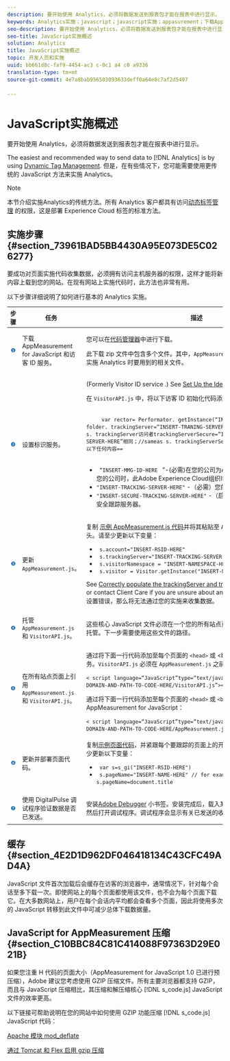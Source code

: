 ```yaml
---
description: 要开始使用 Analytics，必须将数据发送到报表包才能在报表中进行显示。
keywords: Analytics实施；javascript；javascript实施；appasurement；下载AppMeasurement；标识服务；loc torapi. js；缓存；appasurement压缩
seo-description: 要开始使用 Analytics，必须将数据发送到报表包才能在报表中进行显示。
seo-title: JavaScript实施概述
solution: Analytics
title: JavaScript实施概述
topic: 开发人员和实施
uuid: bb661d8c-faf9-4454-ac3 c-0c1 a4 c0 a9336
translation-type: tm+mt
source-git-commit: 4e7a8bab956503093633deff0a64e8c7af2d5497

---
```



# JavaScript实施概述

要开始使用 Analytics，必须将数据发送到报表包才能在报表中进行显示。

The easiest and recommended way to send data to [!DNL Analytics] is by using [Dynamic Tag Management](../../implement/c-implement-with-dtm/dtm-implementation-overview.md). 但是，在有些情况下，您可能需要使用更传统的 JavaScript 方法来实施 Analytics。

>[!NOTE]
>
>本节介绍实施Analytics的传统方法。所有 Analytics 客户都具有访问[动态标签管理](https://marketing.adobe.com/resources/help/en_US/dtm/) 的权限，这是部署 Experience Cloud 标签的标准方法。

## 实施步骤 {#section_73961BAD5BB4430A95E073DE5C026277}

要成功对页面实施代码收集数据，必须拥有访问主机服务器的权限，这样才能将新内容上载到您的网站。在现有网站上实施代码时，此方法也非常有用。

以下步骤详细说明了如何进行基本的 Analytics 实施。

<table id="table_1683413EA0E34DBC9291832647B68E96"> 
 <thead> 
  <tr> 
   <th colname="col01" class="entry"> 步骤 </th> 
   <th colname="col1" class="entry"> 任务 </th> 
   <th colname="col2" class="entry"> 描述 </th> 
  </tr> 
 </thead>
 <tbody> 
  <tr> 
   <td colname="col01"> <img  src="assets/step1_icon.png" id="image_21F30BBFC0A249F8B0E1A50EBBEED77D" /> </td> 
   <td colname="col1"> 下载 AppMeasurement for JavaScript 和访客 ID 服务。 </td> 
   <td colname="col2"> <p>您可以在<a href="https://marketing.adobe.com/resources/help/en_US/reference/?f=code_manager_admin" format="http" scope="external">代码管理器</a>中进行下载。 </p> <p>此下载 zip 文件中包含多个文件。其中，<code>AppMeasurement.js</code> 和 <code>VisitorAPI.js</code> 是实施 Analytics 时要用到的相关文件。 </p> </td> 
  </tr> 
  <tr> 
   <td colname="col01"> <img  src="assets/step2_icon.png" id="image_02CFDC007BF1486AA312698EBFFA79F7" /> </td> 
   <td colname="col1"> 设置标识服务。 </td> 
   <td colname="col2"> <p>(Formerly <span class="term"> Visitor ID service </span>.) See <a href="https://marketing.adobe.com/resources/help/en_US/mcvid/mcvid-setup-analytics.html" format="https" scope="external"> Set Up the Identity Service for Analytics </a>. </p> 
    <draft-comment> 
     <p>在 <code>VisitorAPI.js</code> 中，将以下访客 ID 初始化代码添加至文件开头： </p> 
     <code class="syntax javascript">
     var rector= Performator. getInstance(“INSERT-MCORG-ID-HERE”)；folder. trackingServer=“INSERT-TRANING-SERVER-HERE”；//与s. trackingServer访问者trackingServerSecure=“INSERT-Secure-TRANSING-SERVER-HERE”相同；//sameas s. trackingServerSecure/*== DO NOT ANTER ANTH以下任何内容==
      </code>
   <ul id="ul_769BA118CC244308A805079C2CBECC12"> 
      <li id="li_D366EBDE24CB433EA523DB228CB2FAF1"> <code> “INSERT-MMG-ID-HERE </code> ”-(必需)在您的公司为Adobe Experience Cloud提供您的公司时，此Adobe Experience Cloud组织ID会发送给您的管理员。 </li> 
      <li id="li_4F9704A6A6EA4334A3758F99B8D67C9D"> <code>"INSERT-TRACKING-SERVER-HERE"</code> -（必需）您的 Analytics 跟踪服务器。 </li> 
      <li id="li_C578420458D649228E54D9809AF62627"> <code>"INSERT-SECURE-TRACKING-SERVER-HERE"</code> -（启用 ssl 时必需）您的 Analytics 安全跟踪服务器。 </li> 
     </ul> 
    </draft-comment> </td> 
  </tr> 
  <tr> 
   <td colname="col01"> <img  src="assets/step3_icon.png" id="image_76B61DEABE3849CCB39135FDD7399EAA" /> </td> 
   <td colname="col1"> 更新 <code>AppMeasurement.js</code>。 </td> 
   <td colname="col2"> <p>复制 <a href="../../implement/js-implementation/appmeasure-mjs-pagecode.md#section_4351543F2D6049218E18B48769D471E2" format="dita" scope="local">示例 AppMeasurement.js 代码</a>并将其粘贴至 <code>AppMeasurement.js</code> 文件的开头。请至少更新以下变量： </p> 
    <ul id="ul_62FA640BD2604E589650A92158272615"> 
     <li id="li_54E56B483B3A416EA27D7B540D60E39F"> <code> s.account="INSERT-RSID-HERE" </code> </li> 
     <li id="li_00A958289BB045379B436F13287E03D5"> <code> s.trackingServer="INSERT-TRACKING-SERVER-HERE" </code> </li> 
     <li id="li_C0779ADF780440ED876236AEB1FB5DCC"> <code> s.visitorNamespace = "INSERT-NAMESPACE-HERE" </code> </li> 
     <li id="li_93072B656C134D8C89195B7F2D7D8F05"> <code> s.visitor = Visitor.getInstance("INSERT-MCORG-ID-HERE") </code> </li> 
    </ul> <p> See <a href="https://helpx.adobe.com/analytics/kb/determining-data-center.html" format="https" scope="external"> Correctly populate the trackingServer and trackingServerSecure variable </a> or contact Client Care if you are unsure about any of these values. 如果这些值设置错误，那么将无法通过您的实施来收集数据。 </p> </td> 
  </tr> 
  <tr> 
   <td colname="col01"> <img  src="assets/step4_icon.png" id="image_B255E5EAE7BB43FC946D0E9DFCA83003" /> </td> 
   <td colname="col1"> 托管 <code>AppMeasurement.js</code> 和 <code>VisitorAPI.js</code>。 </td> 
   <td colname="col2"> <p>这些核心 JavaScript 文件必须在一个您的所有站点页面都能访问的 Web 服务器上托管。下一步需要使用这些文件的路径。 </p> </td> 
  </tr> 
  <tr> 
   <td colname="col01"> <img  src="assets/step5_icon.png" id="image_844E896941E2489A943BE10AD710ED36" /> </td> 
   <td colname="col1"> 在所有站点页面上引用 <code>AppMeasurement.js</code> 和 <code>VisitorAPI.js</code>。 </td> 
   <td colname="col2"> <p> 通过将下面一行代码添加至每个页面的 <code>&lt;head&gt;</code> 或 &lt;body&gt; 标记中来加入访客 ID 服务。<code>VisitorAPI.js</code> 必须在 <code>AppMeasurement.js</code> 之前加入： </p> 
    <code class="syntax html">&lt; script language=“JavaScript”type=“text/javascript”src=“https://INSERT-DOMAIN-AND-PATH-TO-CODE-HERE/VisitorAPI.js”&gt;&lt;/script&gt; </code>
  <p> 通过将下面一行代码添加至每个页面的 <code>&lt;head&gt;</code> 或 <code>&lt;body&gt;</code> 标记中来加入 AppMeasurement for JavaScript： </p> 
    <code class="syntax html">&lt; script language=“JavaScript”type=“text/javascript”src=“https://INSERT-DOMAIN-AND-PATH-TO-CODE-HERE/AppMeasurement.js”&gt;&lt;/script&gt; </code>
  </td> 
  </tr> 
  <tr> 
   <td colname="col01"> <img  src="assets/step6_icon.png" id="image_1C4293CA98F04EE2ADA69EAB95BDE8B1" /> </td> 
   <td colname="col1"> 更新并部署页面代码。 </td> 
   <td colname="col2"> <p>复制<a href="../../implement/js-implementation/appmeasure-mjs-pagecode.md#section_042412C29CC249E298F19B2BC2F43CE7" format="dita" scope="local">示例页面代码</a>，并紧跟每个要跟踪的页面上的开始 <code>&lt;body&gt;</code> 标记进行粘贴。请至少更新以下变量： </p> 
    <ul id="ul_29200A6E8DA14386BDA242AD8B270FEB"> 
     <li id="li_FB24D2CB9241401A83BD13EE342A7810"> <code> var s=s_gi("INSERT-RSID-HERE") </code> </li> 
     <li id="li_463A35BA06CC4618B4AF17CD7E83AED5"> <code> s.pageName="INSERT-NAME-HERE" // for example, s.pageName=document.title </code> </li> 
    </ul> </td> 
  </tr> 
  <tr> 
   <td colname="col01"> <img  src="assets/step7_icon.png" id="image_A423CBF386AF4E5986E8CBB6E31CD3E5" /> </td> 
   <td colname="col1"> 使用 DigitalPulse 调试程序验证数据是否已发送。 </td> 
   <td colname="col2"> <p>安装<a href="../../implement/impl-testing/debugger.md#concept_B26FFE005EDD4E0FACB3117AE3E95AA2" format="dita" scope="local">Adobe Debugger</a> 小书签。安装完成后，载入某个您已部署页面代码的页面，然后打开调试程序。调试程序会显示有关已发送的收集数据的详细信息。 </p> </td> 
  </tr> 
 </tbody> 
</table>

## 缓存 {#section_4E2D1D962DF046418134C43CFC49AD4A}

JavaScript 文件首次加载后会缓存在访客的浏览器中，通常情况下，针对每个会话至多下载一次。即使网站上的每个页面都使用该文件，也不会为每个页面下载它。在大多数网站上，用户在每个会话内平均都会查看多个页面，因此将使用多次的 JavaScript 转移到此文件中可减少总体下载数据量。

## JavaScript for AppMeasurement 压缩 {#section_C10BBC84C81C414088F97363D29E021B}

如果您注重 H 代码的页面大小（AppMeasurement for JavaScript 1.0 已进行预压缩），Adobe 建议您考虑使用 GZIP 压缩文件。所有主要浏览器都支持 GZIP，而且与 JavaScript 压缩相比，其压缩和解压缩核心 [!DNL s_code.js] JavaScript 文件的效率更高。

以下链接可帮助说明在您的网站中如何使用 GZIP 功能压缩 [!DNL s_code.js] JavaScript 代码：

[Apache 模块 mod_deflate](https://httpd.apache.org/docs/2.0/mod/mod_deflate.html)

[通过 Tomcat 和 Flex 启用 gzip 压缩](https://www.cubicleman.com/2007/04/06/enabling-gzip-compression-with-tomcat-and-flex/)
